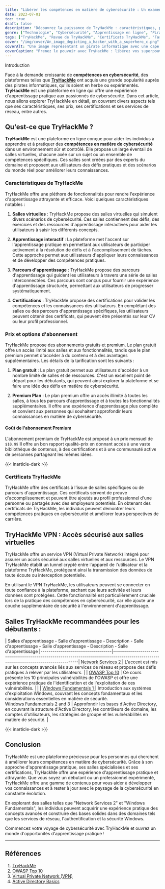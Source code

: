```yaml
---
title: "Libérer les compétences en matière de cybersécurité : Un examen de TryHackMe"
date: 2023-07-01
toc: true
draft: false
description: "Découvrez la puissance de TryHackMe : caractéristiques, prix, certifications, services réseau, et plus encore, vous permettant de maîtriser les compétences en cybersécurité."
genre: ["Technologie", "Cybersécurité", "Apprentissage en ligne", "Piratage éthique", "Sécurité des réseaux", "Laboratoires virtuels", "Certifications", "Parcours d'apprentissage", "Expérience pratique", "Revue de TryHackMe"]
tags: ["TryHackMe", "Revue de TryHackMe", "Certificats TryHackMe", "Tarification TryHackMe", "TryHackMe Network Services 2", "Abonnement TryHackMe", "Contournement de l'authentification de TryHackMe", "Inclusion de fichiers TryHackMe", "TryHackMe OWASP Top 10 Walkthrough (en anglais)", "VPN TryHackMe", "TryHackMe Windows Fundamentals 1", "TryHackMe Active Directory", "TryHackMe Active Directory Basics", "Réponses de TryHackMe", "TryHackMe Linux Fundamentals Partie 3", "Logo de TryHackMe", "TryHackMe Mitre", "TryHackMe Splunk", "TryHackMe SQL Injection", "Support TryHackMe", "Outils de renseignement sur les menaces TryHackMe", "Vulnérabilités de téléchargement de TryHackMe", "TryHackMe : marcher sur une application", "TryHackMe Windows Fondamentaux 2", "TryHackMe Windows Fundamentals 3", "TryHackMe Bleu", "TryHackMe Blue Walkthrough"]
cover: "/img/cover/An_image_depicting_a_hacker_with_a_superhero_c.png"
coverAlt: "Une image représentant un pirate informatique avec une cape de super-héros, symbolisant l'autonomie acquise grâce à la formation en cybersécurité de TryHackMe."
coverCaption: "Prenez le pouvoir avec TryHackMe : libérez vos superpouvoirs en matière de cybersécurité"
---
```

 Introduction

Face à la demande croissante de **compétences en cybersécurité**, des plateformes telles que [**TryHackMe**](https://tryhackme.com/signup?referrer=5f651e437af6815dfbc2ab56) ont acquis une grande popularité auprès des pirates informatiques, qu'ils soient en herbe ou expérimentés. **TryHackMe** est une plateforme en ligne qui offre une expérience d'apprentissage pratique aux passionnés de cybersécurité. Dans cet article, nous allons explorer TryHackMe en détail, en couvrant divers aspects tels que ses caractéristiques, ses prix, ses certifications et ses services de réseau, entre autres.

## Qu'est-ce que TryHackMe ?

**TryHackMe** est une plateforme en ligne conçue pour aider les individus à apprendre et à pratiquer des **compétences en matière de cybersécurité** dans un environnement sûr et contrôlé. Elle propose un large éventail de salles virtuelles, chacune axée sur un sujet ou un ensemble de compétences spécifiques. Ces salles sont créées par des experts du domaine et proposent aux utilisateurs des défis pratiques et des scénarios du monde réel pour améliorer leurs connaissances.

### Caractéristiques de TryHackMe

TryHackMe offre une pléthore de fonctionnalités pour rendre l'expérience d'apprentissage attrayante et efficace. Voici quelques caractéristiques notables :

1. **Salles virtuelles** : TryHackMe propose des salles virtuelles qui simulent divers scénarios de cybersécurité. Ces salles contiennent des défis, des exercices et des ressources d'apprentissage interactives pour aider les utilisateurs à saisir les différents concepts.

2. **Apprentissage interactif** : La plateforme met l'accent sur l'apprentissage pratique en permettant aux utilisateurs de participer activement à la résolution de défis et à l'accomplissement de tâches. Cette approche permet aux utilisateurs d'appliquer leurs connaissances et de développer des compétences pratiques.

3. **Parcours d'apprentissage** : TryHackMe propose des parcours d'apprentissage qui guident les utilisateurs à travers une série de salles interconnectées. Ces parcours sont conçus pour fournir une expérience d'apprentissage structurée, permettant aux utilisateurs de progresser systématiquement.

4. **Certifications** : TryHackMe propose des certifications pour valider les compétences et les connaissances des utilisateurs. En complétant des salles ou des parcours d'apprentissage spécifiques, les utilisateurs peuvent obtenir des certificats, qui peuvent être présentés sur leur CV ou leur profil professionnel.

### Prix et options d'abonnement

TryHackMe propose des abonnements gratuits et premium. Le plan gratuit offre un accès limité aux salles et aux fonctionnalités, tandis que le plan premium permet d'accéder à du contenu et à des avantages supplémentaires. Les détails de la tarification sont les suivants :

1. **Plan gratuit** : Le plan gratuit permet aux utilisateurs d'accéder à un nombre limité de salles et de ressources. C'est un excellent point de départ pour les débutants, qui peuvent ainsi explorer la plateforme et se faire une idée des défis en matière de cybersécurité.

2. **Premium Plan** : Le plan premium offre un accès illimité à toutes les salles, à tous les parcours d'apprentissage et à toutes les fonctionnalités supplémentaires. Il offre une expérience d'apprentissage plus complète et convient aux personnes qui souhaitent approfondir leurs connaissances en matière de cybersécurité.

#### Coût de l'abonnement Premium

L'abonnement premium de TryHackMe est proposé à un prix mensuel de `$10.99` Il offre un bon rapport qualité-prix en donnant accès à une vaste bibliothèque de contenus, à des certifications et à une communauté active de personnes partageant les mêmes idées.

{{< inarticle-dark >}}

### Certificats TryHackMe

TryHackMe offre des certificats à l'issue de salles spécifiques ou de parcours d'apprentissage. Ces certificats servent de preuve d'accomplissement et peuvent être ajoutés au profil professionnel d'une personne ou partagés avec des employeurs potentiels. En obtenant des certificats de TryHackMe, les individus peuvent démontrer leurs compétences pratiques en cybersécurité et améliorer leurs perspectives de carrière.

## TryHackMe VPN : Accès sécurisé aux salles virtuelles

TryHackMe offre un service VPN (Virtual Private Network) intégré pour assurer un accès sécurisé aux salles virtuelles et aux ressources. Le VPN TryHackMe établit un tunnel crypté entre l'appareil de l'utilisateur et la plateforme TryHackMe, protégeant ainsi la transmission des données de toute écoute ou interception potentielle.

En utilisant le VPN TryHackMe, les utilisateurs peuvent se connecter en toute confiance à la plateforme, sachant que leurs activités et leurs données sont protégées. Cette fonctionnalité est particulièrement cruciale lors de la pratique des compétences en cybersécurité, car elle ajoute une couche supplémentaire de sécurité à l'environnement d'apprentissage.

## Salles TryHackMe recommandées pour les débutants :

| Salles d'apprentissage - Salle d'apprentissage - Description - Salle d'apprentissage - Salle d'apprentissage - Description - Salle d'apprentissage
|------------------------------------|------------------------------------------------------------------------------------------------------------------------------------------|
 [Network Services 2 ](https://tryhackme.com/room/networkservices2)                | L'accent est mis sur les concepts avancés liés aux services de réseau et propose des défis pratiques à relever par les utilisateurs.                             |
| [OWASP Top 10](https://tryhackme.com/room/owasptop102021)           | Ce cours présente les 10 principales vulnérabilités de l'OWASP et offre une expérience pratique de l'identification et de l'exploitation de ces vulnérabilités. | |
| [Windows Fundamentals 1  ](https://tryhackme.com/room/windowsfundamentals1xbx)           | Introduction aux systèmes d'exploitation Windows, couvrant les concepts fondamentaux et les considérations essentielles en matière de sécurité.                       
 [Windows Fundamentals 2](https://tryhackme.com/room/windowsfundamentals2x0x) and [3](https://tryhackme.com/room/windowsfundamentals3xzx)       | Approfondir les bases d'Active Directory, en couvrant la structure d'Active Directory, les contrôleurs de domaine, les comptes d'utilisateurs, les stratégies de groupe et les vulnérabilités en matière de sécurité.                    |


{{< inarticle-dark >}}

## Conclusion

TryHackMe est une plateforme précieuse pour les personnes qui cherchent à améliorer leurs compétences en matière de cybersécurité. Grâce à son approche d'apprentissage pratique, ses salles spécialisées et ses certifications, TryHackMe offre une expérience d'apprentissage pratique et attrayante. Que vous soyez un débutant ou un professionnel expérimenté, TryHackMe offre une gamme de contenus pour vous aider à développer vos connaissances et à rester à jour avec le paysage de la cybersécurité en constante évolution.

En explorant des salles telles que "Network Services 2" et "Windows Fundamentals", les individus peuvent acquérir une expérience pratique des concepts avancés et construire des bases solides dans des domaines tels que les services de réseau, l'authentification et la sécurité Windows.

Commencez votre voyage de cybersécurité avec TryHackMe et ouvrez un monde d'opportunités d'apprentissage pratique !

______

## Références

1. [TryHackMe](https://tryhackme.com/signup?referrer=5f651e437af6815dfbc2ab56)
2. [OWASP Top 10](https://owasp.org/www-project-top-ten/)
3. [Virtual Private Network (VPN)](https://en.wikipedia.org/wiki/Virtual_private_network)
4. [Active Directory Basics](https://docs.microsoft.com/en-us/windows-server/identity/ad-ds/get-started/virtual-dc/active-directory-domain-services-overview)
